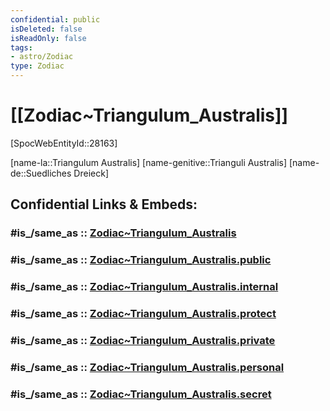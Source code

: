 ```yaml
---
confidential: public
isDeleted: false
isReadOnly: false
tags:
- astro/Zodiac
type: Zodiac
---
```


# [[Zodiac~Triangulum_Australis]] 

[SpocWebEntityId::28163]

[name-la::Triangulum Australis]
[name-genitive::Trianguli Australis]
[name-de::Suedliches Dreieck]


## Confidential Links & Embeds: 

### #is_/same_as :: [Zodiac~Triangulum_Australis](/_Standards/Astronomy/Star~Constellation/Zodiac~Triangulum_Australis.md) 

### #is_/same_as :: [Zodiac~Triangulum_Australis.public](/_public/Astronomy/Star~Constellation/Zodiac~Triangulum_Australis.public.md) 

### #is_/same_as :: [Zodiac~Triangulum_Australis.internal](/_internal/Astronomy/Star~Constellation/Zodiac~Triangulum_Australis.internal.md) 

### #is_/same_as :: [Zodiac~Triangulum_Australis.protect](/_protect/Astronomy/Star~Constellation/Zodiac~Triangulum_Australis.protect.md) 

### #is_/same_as :: [Zodiac~Triangulum_Australis.private](/_private/Astronomy/Star~Constellation/Zodiac~Triangulum_Australis.private.md) 

### #is_/same_as :: [Zodiac~Triangulum_Australis.personal](/_personal/Astronomy/Star~Constellation/Zodiac~Triangulum_Australis.personal.md) 

### #is_/same_as :: [Zodiac~Triangulum_Australis.secret](/_secret/Astronomy/Star~Constellation/Zodiac~Triangulum_Australis.secret.md)

